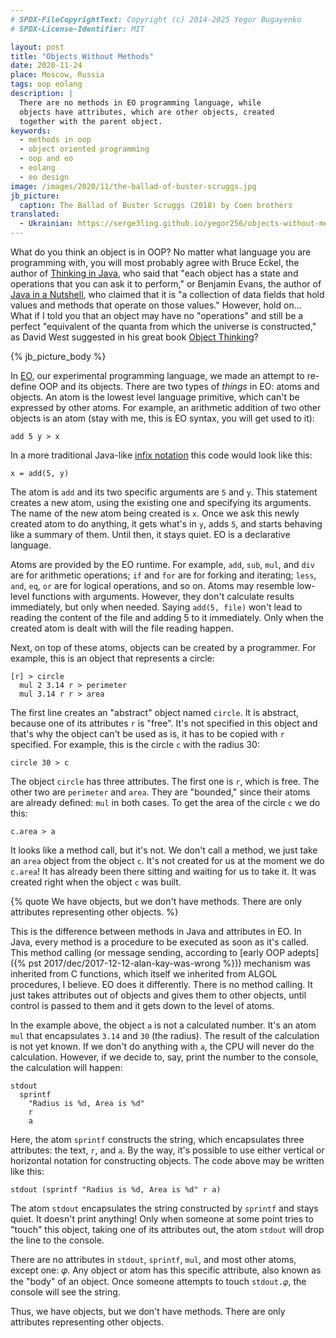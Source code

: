 ```yaml
---
# SPDX-FileCopyrightText: Copyright (c) 2014-2025 Yegor Bugayenko
# SPDX-License-Identifier: MIT

layout: post
title: "Objects Without Methods"
date: 2020-11-24
place: Moscow, Russia
tags: oop eolang
description: |
  There are no methods in EO programming language, while
  objects have attributes, which are other objects, created
  together with the parent object.
keywords:
  - methods in oop
  - object oriented programming
  - oop and eo
  - eolang
  - eo design
image: /images/2020/11/the-ballad-of-buster-scruggs.jpg
jb_picture:
  caption: The Ballad of Buster Scruggs (2018) by Coen brothers
translated:
  - Ukrainian: https://serge3ling.github.io/yegor256/objects-without-methods/
---
```


What do you think an object is in OOP? No matter what language you are
programming with, you will most probably agree with Bruce Eckel,
the author of [Thinking in Java](https://amzn.to/3pRHv1Q), who said that "each object has a state
and operations that you can ask it to perform," or
Benjamin Evans, the author of [Java in a Nutshell](https://amzn.to/35uKVPU), who claimed that it is
"a collection of data fields that hold values and methods that operate on those values."
However, hold on... What if I told you that an object may have no "operations"
and still be a perfect "equivalent of the quanta from which the universe
is constructed," as David West suggested in his great book
[Object Thinking](https://amzn.to/3kuXHlL)?

<!--more-->

{% jb_picture_body %}

In [EO](https://www.eolang.org),
our experimental programming language, we made an attempt to re-define
OOP and its objects. There are two types of _things_ in EO: atoms and objects.
An atom is the lowest level language primitive, which can't be expressed by
other atoms. For example, an arithmetic addition of two other objects is an atom
(stay with me, this is EO syntax, you will get used to it):

```text
add 5 y > x
```

In a more traditional Java-like [infix notation](https://en.wikipedia.org/wiki/Infix_notation)
this code would look like this:

```text
x = add(5, y)
```

The atom is `add` and its two specific
arguments are `5` and `y`. This statement creates a new atom, using
the existing one and specifying its arguments. The name of the new atom being
created is `x`. Once we ask this newly created atom to do anything,
it gets what's in `y`, adds `5`, and starts behaving
like a summary of them. Until then, it stays quiet.
EO is a declarative language.

Atoms are provided by the EO runtime. For example,
`add`, `sub`, `mul`,  and `div` are for arithmetic operations;
`if` and `for` are for forking and iterating;
`less`, `and`, `eq`, `or` are for logical operations, and so on.
Atoms may resemble low-level functions with arguments.
However, they don't calculate results immediately, but only when needed.
Saying `add(5, file)` won't lead to reading the content
of the file and adding 5 to it immediately. Only when the
created atom is dealt with will the file reading happen.

Next, on top of these atoms, objects can be created by a programmer.
For example, this is an object that represents a circle:

```text
[r] > circle
  mul 2 3.14 r > perimeter
  mul 3.14 r r > area
```

The first line creates an "abstract" object named `circle`. It is abstract,
because one of its attributes `r` is "free". It's not specified
in this object and that's why the object can't be used as is, it has
to be copied with `r` specified. For example, this is the circle `c`
with the radius 30:

```text
circle 30 > c
```

The object `circle` has three attributes. The first one is `r`, which is free.
The other two are `perimeter` and `area`. They are "bounded," since their
atoms are already defined: `mul` in both cases. To get the area of the
circle `c` we do this:

```text
c.area > a
```

It looks like a method call, but it's not. We don't call a method, we just
take an `area` object from the object `c`. It's not created for us
at the moment we do `c.area`! It has already been there sitting and waiting
for us to take it. It was created right when the object `c` was built.

{% quote We have objects, but we don't have methods. There are only attributes representing other objects. %}

This is the difference between methods in Java and attributes in EO.
In Java, every method is a procedure to be executed as soon as it's
called. This method calling (or message sending, according to
[early OOP adepts]({% pst 2017/dec/2017-12-12-alan-kay-was-wrong %}))
mechanism was inherited from C functions,
which itself we inherited from ALGOL procedures, I believe.
EO does it differently. There is no method calling. It just takes attributes out
of objects and gives them to other objects, until control is
passed to them and it gets down to the level of atoms.

In the example above, the object `a` is not a calculated number.
It's an atom `mul` that encapsulates `3.14` and `30` (the radius). The
result of the calculation is not yet known. If we don't do anything
with `a`, the CPU will never do the calculation. However, if we decide
to, say, print the number to the console, the calculation will happen:

```text
stdout
  sprintf
    "Radius is %d, Area is %d"
    r
    a
```

Here, the atom `sprintf` constructs the string, which encapsulates
three attributes: the text, `r`, and `a`. By the way,
it's possible to use either vertical or horizontal notation
for constructing objects. The code above may be written like this:

```text
stdout (sprintf "Radius is %d, Area is %d" r a)
```

The atom `stdout` encapsulates the string constructed by `sprintf`
and stays quiet. It doesn't print anything! Only when someone
at some point tries to "touch" this object, taking one of
its attributes out, the atom `stdout` will drop the line to the
console.

There are no attributes in `stdout`, `sprintf`, `mul`, and most
other atoms, except one: 𝜑.
Any object or atom has this specific attribute, also known as
the "body" of an object. Once someone attempts to touch `stdout.𝜑`,
the console will see the string.

Thus, we have objects, but we don't have methods.
There are only attributes representing other objects.

